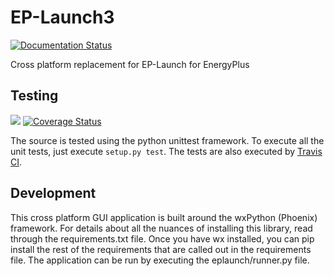 # EP-Launch3

[![Documentation Status](https://readthedocs.org/projects/ep-launch/badge/?version=latest)](https://ep-launch.readthedocs.io/en/latest/?badge=latest)

Cross platform replacement for EP-Launch for EnergyPlus

## Testing

[![](https://travis-ci.org/NREL/EP-Launch.svg?branch=master)](https://travis-ci.org/NREL/EP-Launch)
[![Coverage Status](https://coveralls.io/repos/github/NREL/EP-Launch/badge.svg?branch=master)](https://coveralls.io/github/NREL/EP-Launch?branch=master)

The source is tested using the python unittest framework.  To execute all the unit tests, just execute `setup.py test`.  The tests are also executed by [Travis CI](https://travis-ci.org/NREL/EP-Launch).

## Development

This cross platform GUI application is built around the wxPython (Phoenix) framework.
For details about all the nuances of installing this library, read through the requirements.txt file.
Once you have wx installed, you can pip install the rest of the requirements that are called out in the requirements file.
The application can be run by executing the eplaunch/runner.py file.

